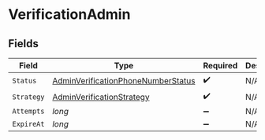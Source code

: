 # VerificationAdmin


## Fields

| Field                                                                                               | Type                                                                                                | Required                                                                                            | Description                                                                                         |
| --------------------------------------------------------------------------------------------------- | --------------------------------------------------------------------------------------------------- | --------------------------------------------------------------------------------------------------- | --------------------------------------------------------------------------------------------------- |
| `Status`                                                                                            | [AdminVerificationPhoneNumberStatus](../../Models/Components/AdminVerificationPhoneNumberStatus.md) | :heavy_check_mark:                                                                                  | N/A                                                                                                 |
| `Strategy`                                                                                          | [AdminVerificationStrategy](../../Models/Components/AdminVerificationStrategy.md)                   | :heavy_check_mark:                                                                                  | N/A                                                                                                 |
| `Attempts`                                                                                          | *long*                                                                                              | :heavy_minus_sign:                                                                                  | N/A                                                                                                 |
| `ExpireAt`                                                                                          | *long*                                                                                              | :heavy_minus_sign:                                                                                  | N/A                                                                                                 |